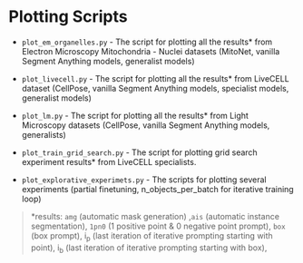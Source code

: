 # Plotting Scripts

- `plot_em_organelles.py` - The script for plotting all the results* from Electron Microscopy Mitochondria - Nuclei datasets (MitoNet, vanilla Segment Anything models, generalist models)

- `plot_livecell.py` - The script for plotting all the results* from LiveCELL dataset (CellPose, vanilla Segment Anything models, specialist models, generalist models)

- `plot_lm.py` - The script for plotting all the results* from Light Microscopy datasets (CellPose, vanilla Segment Anything models, generalists)

- `plot_train_grid_search.py` - The script for plotting grid search experiment results* from LiveCELL specialists.

- `plot_explorative_experimets.py` - The scripts for plotting several experiments (partial finetuning, n_objects_per_batch for iterative training loop)


> *results: `amg` (automatic mask generation) ,`ais` (automatic instance segmentation), `1pn0` (1 positive point & 0 negative point prompt), `box` (box prompt), i<sub>p</sub> (last iteration of iterative prompting starting with point), i<sub>b</sub> (last iteration of iterative prompting starting with box), 

